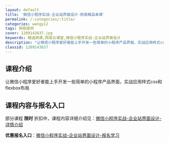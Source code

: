 ```yaml
---
layout: default
title: '微信小程序实战-企业站界面设计-网易精品单课'
permalink: /:categories/:title/
categories: wangyi2
tags: 网易提供
cover: 1209143837.jpg
keywords: 精选网课,网易云课堂,微信小程序实战-企业站界面设计
description: "让微信小程序爱好者能上手开发一些简单的小程序产品界面，实战应用样式css和flexbox布局微信小程序实战-企业站界面设计"
classid: 1209143837
---
```


## 课程介绍

让微信小程序爱好者能上手开发一些简单的小程序产品界面，实战应用样式css和flexbox布局

## 课程内容与报名入口

部分课程 **限时** 折扣中，课程内容详细介绍见：[微信小程序实战-企业站界面设计-详情介绍](https://study.163.com/course/introduction/1209143837.htm?share=1&shareId=1025206652&utm_campaign=share&utm_medium=iphoneShare&utm_source=&utm_u=1025206652)

**优惠报名入口**：[微信小程序实战-企业站界面设计-报名学习](https://study.163.com/course/introduction/1209143837.htm?share=1&shareId=1025206652&utm_campaign=share&utm_medium=iphoneShare&utm_source=&utm_u=1025206652)

